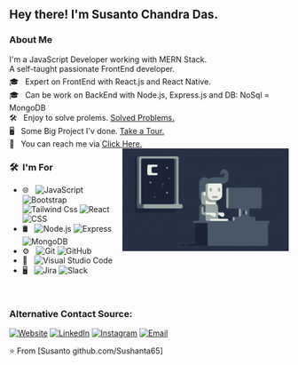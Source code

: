 
<h2> Hey there! I'm Susanto Chandra Das.</h2>

<h3> About Me </h3>
<p style="margin-bottom: 5px">I'm a JavaScript Developer working with MERN Stack. <br/> A self-taught passionate FrontEnd developer.<br/></p>
🎓 &nbsp; Expert on FrontEnd with React.js and React Native. <br/>
🎓 &nbsp; Can be work on BackEnd with Node.js, Express.js and DB: NoSql = MongoDB <br/>
🛠 &nbsp; Enjoy to solve prolems. <a href="https://susanto-portfolio.web.app/">Solved Problems.</a> <br/>
🖥 &nbsp; Some Big Project I'v done. <a href="https://susanto-portfolio.web.app/">Take a Tour.</a> <br/>
📧 &nbsp; You can reach me via <a href="https://susanto-portfolio.web.app/">Click Here.</a> <br/>

<!--🤔 &nbsp; 
🎓 &nbsp; 
💼 &nbsp;
🌱 &nbsp;
✍️ &nbsp;
📧 &nbsp; -->

<img alt="Night Coding" src="https://raw.githubusercontent.com/AVS1508/AVS1508/master/assets/Night-Coding.gif" align="right"/>


<h3> 🛠 &nbsp;I'm For</h3>

- 🌐 &nbsp;
  ![JavaScript](https://img.shields.io/badge/-JavaScript-333333?style=flat&logo=javascript)
  ![Bootstrap](https://img.shields.io/badge/-Bootstrap-333333?style=flat&logo=bootstrap&logoColor=563D7C)
  ![Tailwind Css](https://img.shields.io/badge/-Tailwindcss-333333?style=flat&logo=tailwindcss)
  ![React](https://img.shields.io/badge/-React-333333?style=flat&logo=react)
  ![CSS](https://img.shields.io/badge/-CSS-333333?style=flat&logo=CSS3&logoColor=1572B6)
- 🛢 &nbsp;
  ![Node.js](https://img.shields.io/badge/-Node.js-333333?style=flat&logo=node.js)
  ![Express](https://img.shields.io/badge/-Express.js-333333?style=flat&logo=express.js)
  ![MongoDB](https://img.shields.io/badge/-MongoDB-333333?style=flat&logo=mongodb)
- ⚙️ &nbsp;
  ![Git](https://img.shields.io/badge/-Git-333333?style=flat&logo=git)
  ![GitHub](https://img.shields.io/badge/-GitHub-333333?style=flat&logo=github)
- 🔧 &nbsp;
  ![Visual Studio Code](https://img.shields.io/badge/-Visual%20Studio%20Code-333333?style=flat&logo=visual-studio-code&logoColor=007ACC)
- 🖥 &nbsp;
  ![Jira](https://img.shields.io/badge/-Jira-333333?style=flat&logo=jira)
  ![Slack](https://img.shields.io/badge/-slack-333333?style=flat&logo=slack)


<br/>

<h3> Alternative Contact Source: </h3>
<p>
<a href="https://susanto-portfolio.web.app/"><img alt="Website" src="https://img.shields.io/badge/susanto-portfolio.web.app-blue?style=flat-square&logo=google-chrome"></a>
<a href="https://www.linkedin.com/in/susanto-chandra/"><img alt="LinkedIn" src="https://img.shields.io/badge/LinkedIn-Susanto%20Chandra%20Das-blue?style=flat-square&logo=linkedin"></a>
<a href="https://www.instagram.com/sushanta.wd/"><img alt="Instagram" src="https://img.shields.io/badge/Instagram-Susanto Chandra-blue?style=flat-square&logo=instagram"></a>
<a href="mailto:susanto.chandra001@gmail.com"><img alt="Email" src="https://img.shields.io/badge/Email-susanto.chandra001@gmail.com-blue?style=flat-square&logo=gmail"></a>
</p>

⭐️ From [Susanto github.com/Sushanta65]
